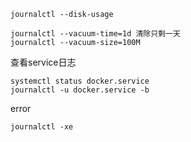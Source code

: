 
```
journalctl --disk-usage

journalctl --vacuum-time=1d 清除只剩一天
journalctl --vacuum-size=100M
```

查看service日志
```
systemctl status docker.service
journalctl -u docker.service -b
```

error
```
journalctl -xe
```